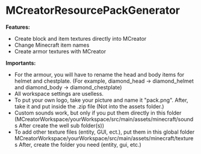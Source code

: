 # MCreatorResourcePackGenerator
**Features:**
* Create block and item textures directly into MCreator
* Change Minecraft item names
* Create armor textures with MCreator

**Importants:**
* For the armour, you will have to rename the head and body items for helmet and chestplate. (For example, diamond_head -> diamond_helmet and diamond_body -> diamond_chestplate)
* All workspace settings are uselless.
* To put your own logo, take your picture and name it "pack.png". After, take it and put inside the .zip file (Not into the assets folder.)
* Custom sounds work, but only if you put them directly in this folder (MCreatorWorkspace/yourWorkspace/src/main/assets/minecraft/sounds After create the well sub folder(s))
* To add other texture files (entity, GUI, ect.), put them in this global folder MCreatorWorkspace/yourWorkspace/src/main/assets/minecraft/textures After, create the folder you need (entity, gui, etc.)

